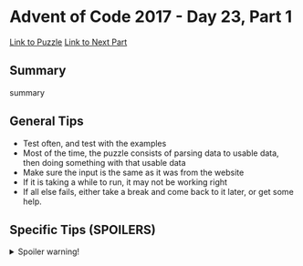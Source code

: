 # Advent of Code 2017 - Day 23, Part 1

[Link to Puzzle](https://adventofcode.com/2017/day/23)
[Link to Next Part](https://github.com/CodingAP/unofficial-aoc-syllabus/blob/main/years/2017/day23/part2.md)

## Summary
summary

## General Tips
- Test often, and test with the examples
- Most of the time, the puzzle consists of parsing data to usable data, then doing something with that usable data
- Make sure the input is the same as it was from the website
- If it is taking a while to run, it may not be working right
- If all else fails, either take a break and come back to it later, or get some help.

## Specific Tips (SPOILERS)
<details> <summary>Spoiler warning!</summary>

specific tips

</details>